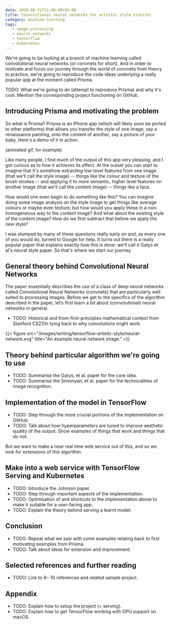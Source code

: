 ```yaml
---
date: 2016-08-31T21:00:00+01:00
title: Convolutional neural networks for artistic style transfer
category: machine-learning
tags:
   - image-processing
   - neural-networks
   - tensorflow
   - kubernetes
---
```


We're going to be looking at a branch of machine learning called
convolutional neural networks (or convnets for short). And in order to
motivate and focus our journey through the world of convnets from
theory to practice, we're going to reproduce the code ideas underlying
a really popular app at the moment called Prisma.


TODO: What we're going to do (attempt to reproduce Prisma) and why
it's cool. Mention the corresponding project functioning on GitHub.

## Introducing Prisma and motivating the problem

So what is Prisma? Prisma is an iPhone app (which will likely soon be
ported to other platforms) that allows you transfer the style of one
image, say a renaissance painting, onto the content of another, say a
picture of your baby. Here's a demo of it in action.

(animated gif, for example)

Like many people, I find much of the output of this app very pleasing,
and I got curious as to how it achieves its effect. At the outset you
can start to imagine that it's somehow extracting low-level features
from one image (that we'll call the style image) -- things like the
colour and texture of the brush strokes -- and applying it to more
semantic, higher level features on another image (that we'll call the
content image) -- things like a face.

How would one even begin to do something like this? You can imagine
doing some image analysis on the style image to get things like
average colours or maybe even texture, but how would you apply these
in a non-homogeneous way to the content image? And what about the
existing style of the content image? How do we first subtract that
before we apply the new style?

I was stumped by many of these questions really early on and, as every
one of you would do, turned to Google for help. It turns out there is
a really popular paper that explains exactly how this is done: we'll
call it Gatys et al's neural style paper. So that's where we start our
journey.

## General theory behind Convolutional Neural Networks

The paper essentially describes the use of a class of deep neural
networks called Convolutional Neural Networks (convnets) that are
particularly well suited to processing images. Before we get to the
specifics of the algorithm described in the paper, let’s first learn a
bit about (convolutional) neural networks in general.

- TODO: Historical and from-first-principles mathematical context from
  Stanford CS231n tying back to why convolutions might work.

{{< figure src="/images/writing/tensorflow-artistic-style/neural-network.svg" title="An example neural network image." >}}

## Theory behind particular algorithm we're going to use

- TODO: Summarise the Gatys, et al. paper for the core idea.
- TODO: Summarise the Simonyan, et al. paper for the technicalities of
  image recognition.

## Implementation of the model in TensorFlow

- TODO: Step through the more crucial portions of the implementation
  on GitHub.
- TODO: Talk about how hyperparameters are tuned to improve aesthetic
  quality of the output. Show examples of things that work and things
  that do not.

But we want to make a near real time web service out of this, and so
we look for extensions of this algorithm.

## Make into a web service with TensorFlow Serving and Kubernetes

- TODO: Introduce the Johnson paper.
- TODO: Step through important aspects of the implementation.
- TODO: Optimisation of and shortcuts to the implementation above to
  make it suitable for a user-facing app.
- TODO: Explain the theory behind serving a learnt model.

## Conclusion

- TODO: Repeat what we saw with some examples relating back to first
  motivating examples from Prisma.
- TODO: Talk about ideas for extension and improvement.


## Selected references and further reading

- TODO: Link to 8--10 references and related sample project.

## Appendix

- TODO: Explain how to setup the project (+ serving).
- TODO: Explain how to get TensorFlow working with GPU support on
  macOS.
